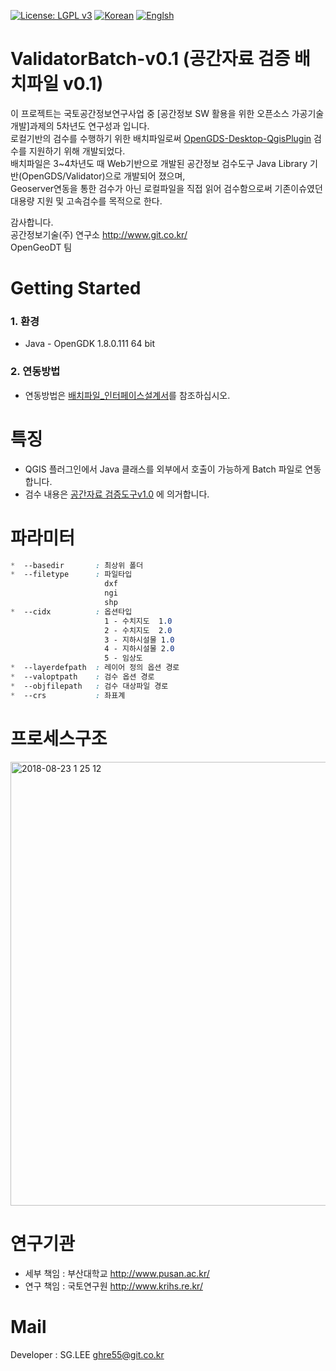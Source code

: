 [![License: LGPL v3](https://img.shields.io/badge/License-LGPL%20v3-blue.svg)](https://www.gnu.org/licenses/lgpl-3.0)
[![Korean](https://img.shields.io/badge/language-Korean-blue.svg)](#korean)
[![Englsh](https://img.shields.io/badge/language-English-orange.svg)](#english)


<a name="korean"></a>
ValidatorBatch-v0.1 (공간자료 검증 배치파일 v0.1) 
=======
이 프로젝트는 국토공간정보연구사업 중 [공간정보 SW 활용을 위한 오픈소스 가공기술 개발]과제의 5차년도 연구성과 입니다.<br>
로컬기반의 검수를 수행하기 위한 배치파일로써 [OpenGDS-Desktop-QgisPlugin](https://github.com/ODTBuilder/OpenGDS-Desktop-QgisPlugin) 검수를 지원하기 위해 개발되었다.<br>
배치파일은 3~4차년도 때 Web기반으로 개발된 공간정보 검수도구 Java Library 기반(OpenGDS/Validator)으로 개발되어 졌으며,<br> Geoserver연동을 통한 검수가 아닌 로컬파일을 직접 읽어 검수함으로써 기존이슈였던 대용량 지원 및 고속검수를 목적으로 한다.<br>


감사합니다.<br>
공간정보기술(주) 연구소 <link>http://www.git.co.kr/<br>
OpenGeoDT 팀



Getting Started
=====
### 1. 환경 ###
- Java - OpenGDK 1.8.0.111 64 bit

### 2. 연동방법 ###
 - 연동방법은 [배치파일_인터페이스설계서](https://github.com/ODTBuilder/ValidatorBatch-v0.1/blob/master/%EB%B0%B0%EC%B9%98%ED%8C%8C%EC%9D%BC_%EC%9D%B8%ED%84%B0%ED%8E%98%EC%9D%B4%EC%8A%A4%EC%84%A4%EA%B3%84%EC%84%9C.docx)를 참조하십시오.


특징
=====
- QGIS 플러그인에서 Java 클래스를 외부에서 호출이 가능하게 Batch 파일로 연동합니다. 
- 검수 내용은 [공간자료 검증도구v1.0](https://github.com/ODTBuilder/Validator-v1.0) 에 의거합니다.



파라미터
=====
```css
*  --basedir       : 최상위 폴더
*  --filetype      : 파일타입
                     dxf
                     ngi
                     shp
*  --cidx          : 옵션타입 
                     1 - 수치지도  1.0
                     2 - 수치지도  2.0
                     3 - 지하시설물 1.0
                     4 - 지하시설물 2.0
                     5 - 임상도
*  --layerdefpath  : 레이어 정의 옵션 경로
*  --valoptpath    : 검수 옵션 경로
*  --objfilepath   : 검수 대상파일 경로
*  --crs           : 좌표계
```

프로세스구조
====

<img width="710" alt="2018-08-23 1 25 12" src="https://user-images.githubusercontent.com/13480171/44504711-2e9d2f00-a6d8-11e8-89fc-6371d15ae403.png">

연구기관
=====
- 세부 책임 : 부산대학교 <link>http://www.pusan.ac.kr/<br>
- 연구 책임 : 국토연구원 <link>http://www.krihs.re.kr/


Mail
=====
Developer : SG.LEE
ghre55@git.co.kr

